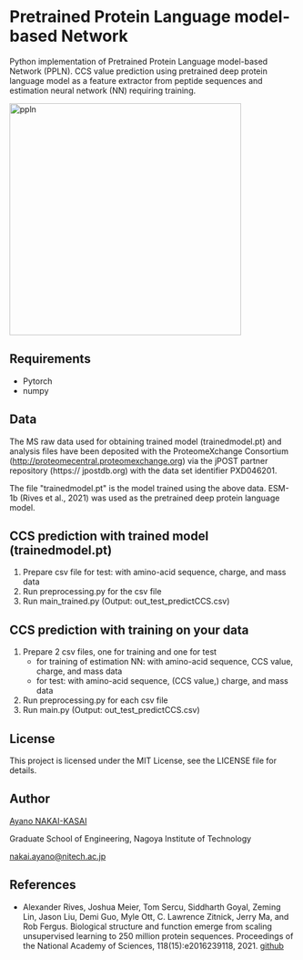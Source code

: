# Pretrained Protein Language model-based Network

Python implementation of Pretrained Protein Language model-based Network (PPLN).
CCS value prediction using pretrained deep protein language model as a feature extractor from peptide sequences 
and estimation neural network (NN) requiring training.

<img width="407" alt="ppln" src="https://github.com/user-attachments/assets/344eb457-9125-43f3-b07b-6e4b7aee6b89">




## Requirements
- Pytorch
- numpy

## Data
The MS raw data used for obtaining trained model (trainedmodel.pt) and analysis files have been deposited with the ProteomeXchange
Consortium (http://proteomecentral.proteomexchange.org) via the jPOST partner
repository (https:// jpostdb.org) with the data set identifier PXD046201.

The file "trainedmodel.pt" is the model trained using the above data.
ESM-1b (Rives et al., 2021) was used as the pretrained deep protein language model.


## CCS prediction with trained model (trainedmodel.pt)
1. Prepare csv file for test: with amino-acid sequence, charge, and mass data
2. Run preprocessing.py for the csv file
3. Run main_trained.py (Output: out_test_predictCCS.csv)

## CCS prediction with training on your data
1. Prepare 2 csv files, one for training and one for test
   - for training of estimation NN: with amino-acid sequence, CCS value, charge, and mass data
   - for test: with amino-acid sequence, (CCS value,) charge, and mass data 
3. Run preprocessing.py for each csv file
4. Run main.py (Output: out_test_predictCCS.csv)


## License
This project is licensed under the MIT License, see the LICENSE file for details.

## Author
[Ayano NAKAI-KASAI](https://sites.google.com/view/ayano-nakai/home/english)

Graduate School of Engineering, Nagoya Institute of Technology

nakai.ayano@nitech.ac.jp

## References
- Alexander Rives, Joshua Meier, Tom Sercu, Siddharth Goyal, Zeming Lin, Jason Liu, Demi Guo,
Myle Ott, C. Lawrence Zitnick, Jerry Ma, and Rob Fergus. Biological structure and function emerge
from scaling unsupervised learning to 250 million protein sequences. Proceedings of the National
Academy of Sciences, 118(15):e2016239118, 2021. [github](https://github.com/facebookresearch/esm)
